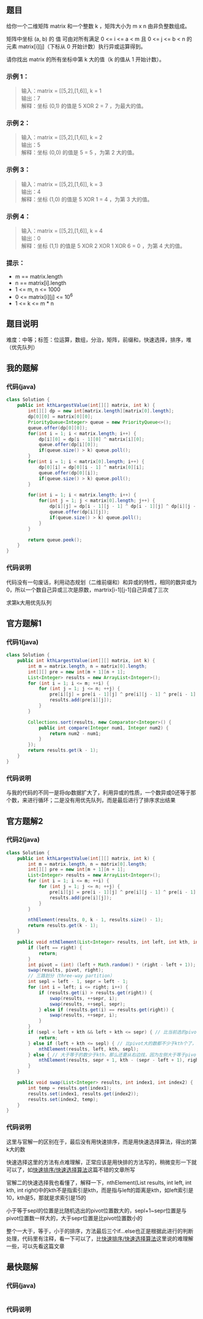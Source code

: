 ## 题目
给你一个二维矩阵 matrix 和一个整数 k ，矩阵大小为 m x n 由非负整数组成。

矩阵中坐标 (a, b) 的 值 可由对所有满足 0 <= i <= a < m 且 0 <= j <= b < n 的元素 matrix[i][j]（下标从 0 开始计数）执行异或运算得到。

请你找出 matrix 的所有坐标中第 k 大的值（k 的值从 1 开始计数）。
### 示例 1：
> 输入：matrix = [[5,2],[1,6]], k = 1  
> 输出：7  
> 解释：坐标 (0,1) 的值是 5 XOR 2 = 7 ，为最大的值。  
### 示例 2：
> 输入：matrix = [[5,2],[1,6]], k = 2  
> 输出：5  
> 解释：坐标 (0,0) 的值是 5 = 5 ，为第 2 大的值。  
### 示例 3：
> 输入：matrix = [[5,2],[1,6]], k = 3  
> 输出：4  
> 解释：坐标 (1,0) 的值是 5 XOR 1 = 4 ，为第 3 大的值。   
### 示例 4：
> 输入：matrix = [[5,2],[1,6]], k = 4  
> 输出：0  
> 解释：坐标 (1,1) 的值是 5 XOR 2 XOR 1 XOR 6 = 0 ，为第 4 大的值。  
### 提示：
- m == matrix.length
- n == matrix[i].length
- 1 <= m, n <= 1000
- 0 <= matrix[i][j] <= 10<sup>6</sub>
- 1 <= k <= m * n
## 题目说明
难度：中等；标签：位运算，数组，分治，矩阵，前缀和，快速选择，排序，堆（优先队列）
## 我的题解
### 代码(java)
```java
class Solution {
    public int kthLargestValue(int[][] matrix, int k) {
        int[][] dp = new int[matrix.length][matrix[0].length];
        dp[0][0] = matrix[0][0];
        PriorityQueue<Integer> queue = new PriorityQueue<>();
        queue.offer(dp[0][0]);
        for(int i = 1; i < matrix.length; i++) {
            dp[i][0] = dp[i - 1][0] ^ matrix[i][0];
            queue.offer(dp[i][0]);
            if(queue.size() > k) queue.poll();
        }
        for(int i = 1; i < matrix[0].length; i++) {
            dp[0][i] = dp[0][i - 1] ^ matrix[0][i];
            queue.offer(dp[0][i]);
            if(queue.size() > k) queue.poll();
        }

        for(int i = 1; i < matrix.length; i++) {
            for(int j = 1; j < matrix[0].length; j++) {
                dp[i][j] = dp[i - 1][j - 1] ^ dp[i - 1][j] ^ dp[i][j - 1] ^ matrix[i][j];
                queue.offer(dp[i][j]);
                if(queue.size() > k) queue.poll();
            }
        }

        return queue.peek();
    }
}
```
### 代码说明
代码没有一句废话，利用动态规划（二维前缀和）和异或的特性，相同的数异或为0，所以一个数自己异或三次是原数，martrix[i-1][j-1]自己异或了三次

求第k大用优先队列
## 官方题解1
### 代码1(java)
```java
class Solution {
    public int kthLargestValue(int[][] matrix, int k) {
        int m = matrix.length, n = matrix[0].length;
        int[][] pre = new int[m + 1][n + 1];
        List<Integer> results = new ArrayList<Integer>();
        for (int i = 1; i <= m; ++i) {
            for (int j = 1; j <= n; ++j) {
                pre[i][j] = pre[i - 1][j] ^ pre[i][j - 1] ^ pre[i - 1][j - 1] ^ matrix[i - 1][j - 1];
                results.add(pre[i][j]);
            }
        }

        Collections.sort(results, new Comparator<Integer>() {
            public int compare(Integer num1, Integer num2) {
                return num2 - num1;
            }
        });
        return results.get(k - 1);
    }
}
```
### 代码说明
与我的代码的不同一是将dp数据扩大了，利用异或的性质，一个数异或0还等于那个数，来进行循环；二是没有用优先队列，而是最后进行了排序求出结果
## 官方题解2
### 代码2(java)
```java
class Solution {
    public int kthLargestValue(int[][] matrix, int k) {
        int m = matrix.length, n = matrix[0].length;
        int[][] pre = new int[m + 1][n + 1];
        List<Integer> results = new ArrayList<Integer>();
        for (int i = 1; i <= m; ++i) {
            for (int j = 1; j <= n; ++j) {
                pre[i][j] = pre[i - 1][j] ^ pre[i][j - 1] ^ pre[i - 1][j - 1] ^ matrix[i - 1][j - 1];
                results.add(pre[i][j]);
            }
        }

        nthElement(results, 0, k - 1, results.size() - 1);
        return results.get(k - 1);
    }

    public void nthElement(List<Integer> results, int left, int kth, int right) {
        if (left == right) {
            return;
        }
        int pivot = (int) (left + Math.random() * (right - left + 1));
        swap(results, pivot, right);
        // 三路划分（three-way partition）
        int sepl = left - 1, sepr = left - 1;
        for (int i = left; i <= right; i++) {
            if (results.get(i) > results.get(right)) {
                swap(results, ++sepr, i);
                swap(results, ++sepl, sepr);
            } else if (results.get(i) == results.get(right)) {
                swap(results, ++sepr, i);
            }
        }
        if (sepl < left + kth && left + kth <= sepr) { // 比当前选的pivot大的不够kth个，但加上等于的够了，那么left+kth一定是等于pivot的，前面还有kth个不小于他的，满足条件了
            return;
        } else if (left + kth <= sepl) { // 比pivot大的数都不少于kth个了，那结果在左半部分
            nthElement(results, left, kth, sepl);
        } else { // 大于等于的数少于kth，那么还要从右边找，因为左侧大于等于pivot的已有sepr-left+1个了，所以还要从右边找第 kth - (sepr - left + 1)大的
            nthElement(results, sepr + 1, kth - (sepr - left + 1), right);
        }
    }

    public void swap(List<Integer> results, int index1, int index2) {
        int temp = results.get(index1);
        results.set(index1, results.get(index2));
        results.set(index2, temp);
    }
}
```
### 代码说明
这里与官解一的区别在于，最后没有用快速排序，而是用快速选择算法，得出的第k大的数

快速选择这里的方法有点难理解，正常应该是用快排的方法写的，稍微变形一下就可以了，如[快速排序/快速选择算法](https://blog.csdn.net/qq_64580912/article/details/129459981)这篇不错的文章所写

官解二的快速选择我也看懂了，解释一下，nthElement(List<Integer> results, int left, int kth, int right)中的kth不是指索引是kth，而是指与left的距离是kth，如left索引是10，kth是5，那就是求索引是15的

小于等于sepl的位置是比随机选出的pivot位置数大的，sepl+1~sepr位置是与pivot位置数一样大的，大于sepr位置是比pivot位置数小的

整个一大于，等于，小于的排序，方法最后三个if...else也正是根据此进行的判断处理，代码里有注释，看一下可以了，比[快速排序/快速选择算法](https://blog.csdn.net/qq_64580912/article/details/129459981)这里说的难理解一些，可以先看这篇文章
## 最快题解
### 代码(java)
```java
```
### 代码说明